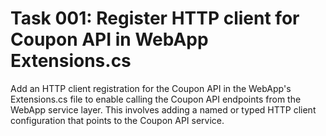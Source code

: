 # Task 001: Register HTTP client for Coupon API in WebApp Extensions.cs

Add an HTTP client registration for the Coupon API in the WebApp's Extensions.cs file to enable calling the Coupon API endpoints from the WebApp service layer. This involves adding a named or typed HTTP client configuration that points to the Coupon API service.